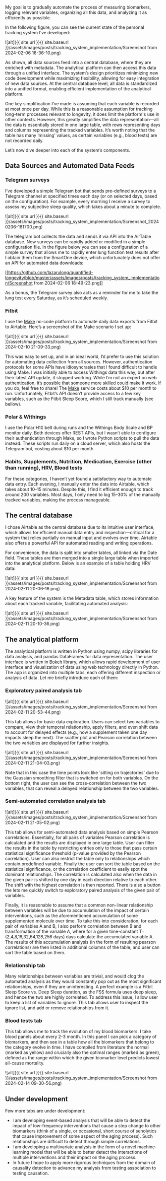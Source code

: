
My goal is to gradually automate the process of measuring biomarkers, logging relevant variables, organizing all this data, and analyzing it as efficiently as possible.

In the following figure, you can see the current state of the personal tracking system I’ve developed:

![alt]({{ site.url }}{{ site.baseurl }}/assets/images/posts/tracking_system_implementation/Screenshot from 2024-02-06 18-36-10.png)

As shown, all data sources feed into a central database, where they are enriched with metadata. The analytical platform can then access this data through a unified interface. The system’s design prioritizes minimizing new code development while maximizing flexibility, allowing for easy integration of new data sources. At the central database level, all data is standardized into a unified format, enabling efficient implementation of the analytical platform.

One key simplification I’ve made is assuming that each variable is recorded at most once per day. While this is a reasonable assumption for tracking long-term processes relevant to longevity, it does limit the platform's use in other contexts. However, this greatly simplifies the data representation—all the data is essentially stored in one large table, with rows representing days and columns representing the tracked variables. It’s worth noting that the table has many ‘missing’ values, as certain variables (e.g., blood tests) are not recorded daily.

Let’s now dive deeper into each of the system’s components.


## Data Sources and Automated Data Feeds

### Telegram surveys
I’ve developed a simple Telegram bot that sends pre-defined surveys to a Telegram 	channel at specified times each day (or on selected days, based on the configuration). For example, every morning I receive a survey to assess my subjective sleep quality, which takes about a minute to complete.

![alt]({{ site.url }}{{ site.baseurl }}/assets/images/posts/tracking_system_implementation/Screenshot_20240206-181700.png)

The telegram bot collects the data and sends it via API into the AirTable database. New surveys can be rapidly added or modified in
a simple configuration file. In the figure below you can see a configuration of a simple survey that allows me to rapidly enter lung function test results after I obtain them from the SmartOne device, which unfortunately does not offer an API for automated data downloads:

[[https://github.com/lazarulong/quantified-longevity/blob/master/assets/images/posts/tracking_system_implementation/Screenshot from 2024-02-06 18-49-23.png]]

As a bonus, the Telegram survey also acts as a reminder for me to take the lung test every Saturday, as it’s scheduled weekly.

### Fitbit 

I use the [Make](www.make.com) no-code platform to automate daily data exports from Fitbit to Airtable. Here’s a screenshot of the Make scenario I set up:

![alt]({{ site.url }}{{ site.baseurl }}/assets/images/posts/tracking_system_implementation/Screenshot from 2024-02-10 21-09-33.png)

This was easy to set up, and in an ideal world, I’d prefer to use this solution for automating data collection from all sources. However, authentication protocols for some APIs have idiosyncrasies that I found difficult to handle using Make. I was initially able to access Withings data this way, but after their latest API update, it stopped working. While I’m not an expert on web authentication, it’s possible that someone more skilled could make it work. If you do, feel free to share! The [Make](www.make.com) service costs about $10 per month to run. Unfortunately, Fitbit’s API doesn’t provide access to a few key variables, such as the Fitbit Sleep Score, which I still track manually (see bellow).

### Polar & Withings
I use the Polar H10 belt during runs and the Withings Body Scale and BP monitor daily. Both devices offer REST APIs, but I wasn’t able to configure their authentication through Make, so I wrote Python scripts to pull the data instead. These scripts run daily on a cloud server, which also hosts the Telegram bot, costing about $10 per month.

### Habits, Supplements, Nutrition, Medication, Exercise (other than running), HRV, Blood tests
For these categories, I haven’t yet found a satisfactory way to automate data entry. Each evening, I manually enter the data into Airtable, which takes about 10–15 minutes. Despite this, I find it efficient enough to track around 200 variables. Most days, I only need to log 15–30% of the manually tracked variables, making the process manageable.


## The central database

I chose Airtable as the central database due to its intuitive user interface, which allows for efficient manual data entry and inspection—critical for a system that relies partially on manual input and evolves over time. Airtable also offers a powerful API for automated reading and writing operations.

For convenience, the data is split into smaller tables, all linked via the Date field. These tables are then merged into a single large table when imported into the analytical platform. Below is an example of a table holding HRV data:

![alt]({{ site.url }}{{ site.baseurl }}/assets/images/posts/tracking_system_implementation/Screenshot from 2024-02-11 20-06-18.png)

A key feature of the system is the Metadata table, which stores information about each tracked variable, facilitating automated analysis:

![alt]({{ site.url }}{{ site.baseurl }}/assets/images/posts/tracking_system_implementation/Screenshot from 2024-02-11 20-10-36.png)

## The analytical platform
The analytical platform is written in Python using numpy, scipy libraries for data analysis, and pandas DataFrames for data representation. The user interface is written in [Bokeh](http://bokeh.org/) library, which allows rapid development of user interface and visualization of data using web technology directly in Python.
The app is organized into multiple tabs, each offering different inspection or analysis of data. Let me briefly introduce each of them:

### Exploratory paired analysis tab

![alt]({{ site.url }}{{ site.baseurl }}/assets/images/posts/tracking_system_implementation/Screenshot from 2024-02-11 20-53-44.png)

This tab allows for basic data exploration. Users can select two variables to compare, view their temporal relationship, apply filters, and even shift data to account for delayed effects (e.g., how a supplement taken one day impacts sleep the next). The scatter plot and Pearson correlation between the two variables are displayed for further insights.

![alt]({{ site.url }}{{ site.baseurl }}/assets/images/posts/tracking_system_implementation/Screenshot from 2024-02-11 21-04-03.png)

Note that in this case the time points look like 'sitting on trajectories' due to the Gaussian smoothing filter that is switched on for both variables. On the bottom right, the user can see the cross-correlation between the two variables, that can reveal a delayed relationship between the two variables.


### Semi-automated correlation analysis tab

![alt]({{ site.url }}{{ site.baseurl }}/assets/images/posts/tracking_system_implementation/Screenshot from 2024-02-11 21-05-02.png)

This tab allows for semi-automated data analysis based on simple Pearson correlations. Essentially, for all pairs of variables Pearson correlation is calculated and the results are displayed in one large table. User can filter the results in the table by restricting entries only to those that pass certain statistical significance threshold (p-value provided by the Pearson correlation). User can also restrict the table only to relationships which contain predefined variable. Finally the user can sort the table based on the statistical significance, or the correlation coefficient to easily spot the dominant relationships. 
The correlation is calculated also when the data in the given pair is shifted by one day in each direction relative to each other. The shift with the highest correlation is then reported. There is also a button the lets me quickly switch to exploratory paired analysis of the given pair of variables.

Finally, it is reasonable to assume that a common non-linear relationship between variables will be due to accumulation of the impact of certain interventions, such as the aforementioned accumulation of some supplemented molecule over time. To take this into consideration, for each pair of variables A and B, I also perform correlation between B and transformation of the variable A, where for a given time-constant T=(2,4,8,16,32,64,128,256 days) days calculate the accumulated variable A. The results of this accumulation analysis (in the form of resulting pearson correlations) are then listed in additional columns of the table, and user can sort the table based on them.

### Relationship tab

Many relationships between variables are trivial, and would clog the automated analysis as they would constantly pop out as the most significant relationships, even if they are uninteresting. A perfect example is a Fitbit Sleep Score vs. Deep Sleep duration, as the FSS formula uses deep sleep, and hence the two are highly correlated. To address this issue, I allow user to keep a list of variables to ignore. This tab allows user to inspect the ignore list, and add or remove relationships from it.

<!-- In fact, I have two levels a 'black list' and 'ignore list' where the former are variables that make no sense to even inspect, like the FSS example, while the second list are relationships that I am aware of, but are unsurprising, and I do not want to see them in the results most of the time.> <-->


### Blood tests tab
This tab allows me to track the evolution of my blood biomarkers. I take blood panels about every 2-3 month. In this panel I can pick a category of biomarkers, and then see in a table how all the biomarkers that belong to the category evolve in time. I have compiled from literature the normal (marked as yellow) and crucially also the optimal ranges (marked as green), defined as the range within which the given biomarker level predicts lowest all-cause mortality.

![alt]({{ site.url }}{{ site.baseurl }}/assets/images/posts/tracking_system_implementation/Screenshot from 2024-02-14 09-30-56.png)


## Under development
Few more tabs are under development:

* I am developing event-based analysis that will be able to detect the impact of low-frequency interventions that cause a step change to other biomarkers (think of a single, or occasional, short course of senolytics that cause improvement of some aspect of the aging process). Such relationships are difficult to detect through simple correlations.
* I am developing a multivariate analysis in the form of a novel machine-learning model that will be able to better detect the interactions of multiple interventions and their impact on the aging process.
* In future I hope to apply more rigorous techniques from the domain of causality detection to advance my analysis from testing association to testing causation.
